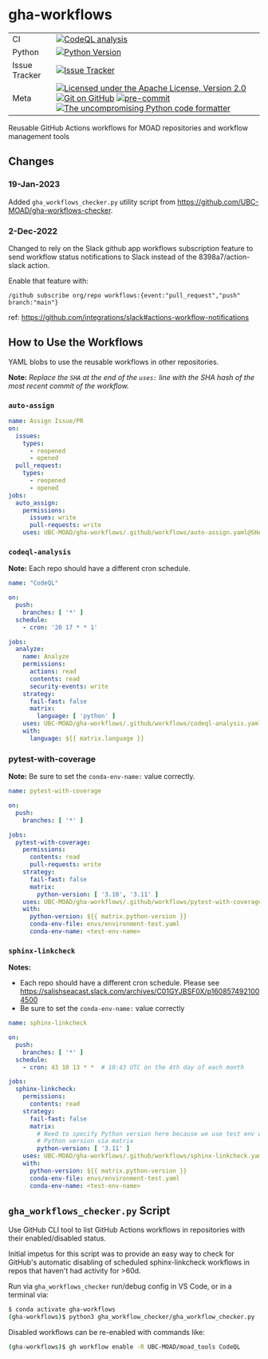 # gha-workflows
| | |
| --- | --- |
| CI | [![CodeQL analysis](https://github.com/UBC-MOAD/gha-workflows/actions/workflows/codeql-analysis-this-repo.yaml/badge.svg)](https://github.com/UBC-MOAD/gha-workflows/actions?query=workflow:CodeQL) |
| Python | [![Python Version](https://img.shields.io/badge/Python-3.11-blue?logo=python&label=Python&logoColor=gold)](https://docs.python.org/3.11/) |
| Issue Tracker | [![Issue Tracker](https://img.shields.io/github/issues/UBC-MOAD/gha-workflows?logo=github)](https://github.com/UBC-MOAD/Reshapr/issues) |
| Meta | [![Licensed under the Apache License, Version 2.0](https://img.shields.io/badge/license-Apache%202-cb2533.svg)](https://www.apache.org/licenses/LICENSE-2.0) [![Git on GitHub](https://img.shields.io/badge/version%20control-git-blue.svg?logo=github)](https://github.com/UBC-MOAD/gha-workflows) [![pre-commit](https://img.shields.io/badge/pre--commit-enabled-brightgreen?logo=pre-commit&logoColor=white)](https://github.com/pre-commit/pre-commit) [![The uncompromising Python code formatter](https://img.shields.io/badge/code%20style-black-000000.svg)](https://black.readthedocs.io/en/stable/) |


Reusable GitHub Actions workflows for MOAD repositories and workflow management tools

## Changes

### 19-Jan-2023

Added `gha_workflows_checker.py` utility script from https://github.com/UBC-MOAD/gha-workflows-checker.

### 2-Dec-2022

Changed to rely on the Slack github app workflows subscription feature to send workflow status
notifications to Slack instead of the 8398a7/action-slack action.

Enable that feature with:

`/github subscribe org/repo workflows:{event:"pull_request","push" branch:"main"}`

ref: https://github.com/integrations/slack#actions-workflow-notifications


## How to Use the Workflows

YAML blobs to use the reusable workflows in other repositories.

**Note:** *Replace the `SHA` at the end of the `uses:` line with the SHA hash of the most recent commit
of the workflow.*

### `auto-assign`

```yaml
name: Assign Issue/PR
on:
  issues:
    types:
      - reopened
      - opened
  pull_request:
    types:
      - reopened
      - opened
jobs:
  auto_assign:
    permissions:
      issues: write
      pull-requests: write
    uses: UBC-MOAD/gha-workflows/.github/workflows/auto-assign.yaml@SHA
```


### `codeql-analysis`

**Note:** Each repo should have a different cron schedule.

```yaml
name: "CodeQL"

on:
  push:
    branches: [ '*' ]
  schedule:
    - cron: '20 17 * * 1'

jobs:
  analyze:
    name: Analyze
    permissions:
      actions: read
      contents: read
      security-events: write
    strategy:
      fail-fast: false
      matrix:
        language: [ 'python' ]
    uses: UBC-MOAD/gha-workflows/.github/workflows/codeql-analysis.yaml@SHA
    with:
      language: ${{ matrix.language }}
```

### pytest-with-coverage

**Note:** Be sure to set the `conda-env-name:` value correctly.

```yaml
name: pytest-with-coverage

on:
  push:
    branches: [ '*' ]

jobs:
  pytest-with-coverage:
    permissions:
      contents: read
      pull-requests: write
    strategy:
      fail-fast: false
      matrix:
        python-version: [ '3.10', '3.11' ]
    uses: UBC-MOAD/gha-workflows/.github/workflows/pytest-with-coverage.yaml@SHA
    with:
      python-version: ${{ matrix.python-version }}
      conda-env-file: envs/environment-test.yaml
      conda-env-name: <test-env-name>
```


### `sphinx-linkcheck`

**Notes:**

* Each repo should have a different cron schedule.
  Please see https://salishseacast.slack.com/archives/C01GYJBSF0X/p1608574921004500
* Be sure to set the `conda-env-name:` value correctly

```yaml
name: sphinx-linkcheck

on:
  push:
    branches: [ '*' ]
  schedule:
    - cron: 43 10 13 * *  # 10:43 UTC on the 4th day of each month

jobs:
  sphinx-linkcheck:
    permissions:
      contents: read
    strategy:
      fail-fast: false
      matrix:
        # Need to specify Python version here because we use test env which gets its
        # Python version via matrix
        python-version: [ '3.11' ]
    uses: UBC-MOAD/gha-workflows/.github/workflows/sphinx-linkcheck.yaml@SHA
    with:
      python-version: ${{ matrix.python-version }}
      conda-env-file: envs/environment-test.yaml
      conda-env-name: <test-env-name>
```


## `gha_workflows_checker.py` Script

Use GitHub CLI tool to list GitHub Actions workflows in repositories with their
enabled/disabled status.

Initial impetus for this script was to provide an easy way to check for GitHub's automatic
disabling of scheduled sphinx-linkcheck workflows in repos that haven't had activity for >60d.

Run via `gha_workflows_checker` run/debug config in VS Code, or in a terminal via:

```bash
$ conda activate gha-workflows
(gha-workflows)$ python3 gha_workflow_checker/gha_workflow_checker.py
```

Disabled workflows can be re-enabled with commands like:

```bash
(gha-workflows)$ gh workflow enable -R UBC-MOAD/moad_tools CodeQL
```
